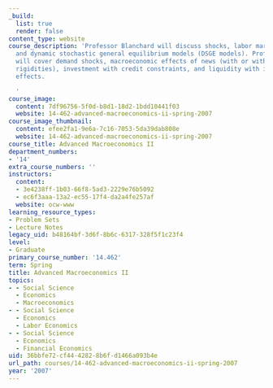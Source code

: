 ```yaml
---
_build:
  list: true
  render: false
content_type: website
course_description: 'Professor Blanchard will discuss shocks, labor markets and unemployment,
  and dynamic stochastic general equilibrium models (DSGE models). Professor Lorenzoni
  will cover demand shocks, macroeconomic effects of news (with or without nominal
  rigidities), investment with credit constraints, and liquidity with its aggregate
  effects.

  '
course_image:
  content: 7df96756-5f0d-b8d1-18d2-1bdd10441f03
  website: 14-462-advanced-macroeconomics-ii-spring-2007
course_image_thumbnail:
  content: efee2fa1-9e6a-7c16-7053-5da39dab808e
  website: 14-462-advanced-macroeconomics-ii-spring-2007
course_title: Advanced Macroeconomics II
department_numbers:
- '14'
extra_course_numbers: ''
instructors:
  content:
  - 3e4238ff-1b03-66f8-5ad3-2229e76b5092
  - ec6f3aaa-13a2-ec55-17f4-da2a4fe257af
  website: ocw-www
learning_resource_types:
- Problem Sets
- Lecture Notes
legacy_uid: b48164bf-3d6f-8b6c-6317-328f5f1c23f4
level:
- Graduate
primary_course_number: '14.462'
term: Spring
title: Advanced Macroeconomics II
topics:
- - Social Science
  - Economics
  - Macroeconomics
- - Social Science
  - Economics
  - Labor Economics
- - Social Science
  - Economics
  - Financial Economics
uid: 36bbfe72-cf44-4282-8b6f-d1466a093b4e
url_path: courses/14-462-advanced-macroeconomics-ii-spring-2007
year: '2007'
---
```

